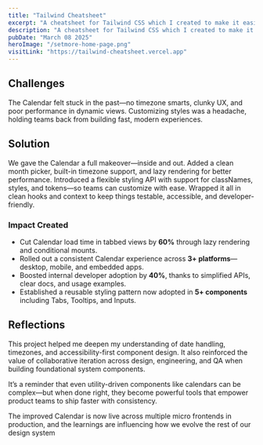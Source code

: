 ```yaml
---
title: "Tailwind Cheatsheet"
excerpt: "A cheatsheet for Tailwind CSS which I created to make it easier for me to remember the classes."
description: "A cheatsheet for Tailwind CSS which I created to make it easier for me to remember the classes. Lorem ipsum dolor sit amet consectetur adipisicing elit."
pubDate: "March 08 2025"
heroImage: "/setmore-home-page.png"
visitLink: "https://tailwind-cheatsheet.vercel.app"
---
```


## Challenges

The Calendar felt stuck in the past—no timezone smarts, clunky UX, and poor performance in dynamic views. Customizing styles was a headache, holding teams back from building fast, modern experiences.

## Solution

We gave the Calendar a full makeover—inside and out. Added a clean month picker, built-in timezone support, and lazy rendering for better performance. Introduced a flexible styling API with support for classNames, styles, and tokens—so teams can customize with ease. Wrapped it all in clean hooks and context to keep things testable, accessible, and developer-friendly.

### Impact Created

- Cut Calendar load time in tabbed views by **60%** through lazy rendering and conditional mounts.
- Rolled out a consistent Calendar experience across **3+ platforms**—desktop, mobile, and embedded apps.
- Boosted internal developer adoption by **40%**, thanks to simplified APIs, clear docs, and usage examples.
- Established a reusable styling pattern now adopted in **5+ components** including Tabs, Tooltips, and Inputs.

## Reflections

This project helped me deepen my understanding of date handling, timezones, and accessibility-first component design. It also reinforced the value of collaborative iteration across design, engineering, and QA when building foundational system components.

It’s a reminder that even utility-driven components like calendars can be complex—but when done right, they become powerful tools that empower product teams to ship faster with consistency.

The improved Calendar is now live across multiple micro frontends in production, and the learnings are influencing how we evolve the rest of our design system
